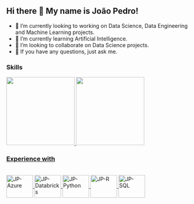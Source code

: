 ## Hi there 👋 My name is João Pedro!

- 🔭 I’m currently looking to working on Data Science, Data Engineering and Machine Learning projects.
- 🌱 I’m currently learning Artificial Intelligence.
- 👯 I’m looking to collaborate on Data Science projects.
- 💬 If you have any questions, just ask me.

### Skills
<div>
   <a href="https://www.linkedin.com/in/jpforol/">
   <img height="180em" src="https://github-readme-stats.vercel.app/api?username=jpforol&show_icons=true&theme=dracula&include_all_commits=true&count_private=true"/>
   <img height="180em" src="https://github-readme-stats.vercel.app/api/top-langs/?username=jpforol&langs_count=16&layout=compact&theme=dracula"/>
</div>

### Experience with
<div style="display: inline_block"><br>
   <img align="center" alt="JP-Azure" height="60" width="70" src="https://cdn.jsdelivr.net/gh/devicons/devicon/icons/azure/azure-original-wordmark.svg">
   <img align="center" alt="JP-Databricks" height="60" width="70" src="https://branditechture.agency/brand-logos/wp-content/uploads/wpdm-cache/Azure-Databricks-900x0.png">
   <img align="center" alt="JP-Python" height="60" width="70" src="https://cdn.jsdelivr.net/gh/devicons/devicon/icons/python/python-original-wordmark.svg">
   <img align="center" alt="JP-R" height="60" width="70" src="https://cdn.jsdelivr.net/gh/devicons/devicon/icons/r/r-original.svg">
   <img align="center" alt="JP-SQL" height="60" width="70" src="https://static-00.iconduck.com/assets.00/sql-database-sql-azure-icon-1955x2048-4pmty46t.png">   
</div>


[//]: #
   [LinkedIn]: <https://www.linkedin.com/in/jpforol/>


<!--
**jpforol/jpforol** is a ✨ _special_ ✨ repository because its `README.md` (this file) appears on your GitHub profile.

Here are some ideas to get you started:

- 🔭 I’m currently working on ...
- 🌱 I’m currently learning ...
- 👯 I’m looking to collaborate on ...
- 🤔 I’m looking for help with ...
- 💬 Ask me about ...
- 📫 How to reach me: ...
- 😄 Pronouns: ...
- ⚡ Fun fact: ...
-->
